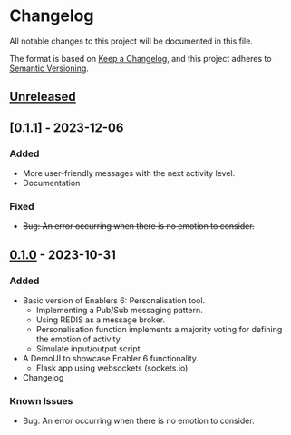 # Changelog
All notable changes to this project will be documented in this file.

The format is based on [Keep a Changelog](https://keepachangelog.com/en/1.0.0/),
and this project adheres to [Semantic Versioning](https://semver.org/spec/v2.0.0.html).

## [Unreleased]

## [0.1.1] - 2023-12-06
### Added 
- More user-friendly messages with the next activity level. 
- Documentation

### Fixed 
- ~~Bug: An error occurring when there is no emotion to consider.~~

## [0.1.0] - 2023-10-31
### Added
- Basic version of Enablers 6: Personalisation tool. 
  - Implementing a Pub/Sub messaging pattern. 
  - Using REDIS as a message broker. 
  - Personalisation function implements a majority voting for defining the emotion of activity.
  - Simulate input/output script.
- A DemoUI to showcase Enabler 6 functionality.
  - Flask app using websockets (sockets.io)
- Changelog

### Known Issues
- Bug: An error occurring when there is no emotion to consider.

<!-- 
Example of Categories to use in each release

### Added
- Just an example of how to use changelog.

### Changed
- Just an example of how to use changelog.

### Fixed
- Just an example of how to use changelog.

### Removed
- Just an example of how to use changelog.

### Deprecated
- Just an example of how to use changelog. -->


[unreleased]: https://github.com/um-xr2learn-enablers/XR2Learn-Training/compare/v0.1.0...master
[0.1.0]: https://github.com/um-xr2learn-enablers/XR2Learn-Training/releases/tag/v0.1.0